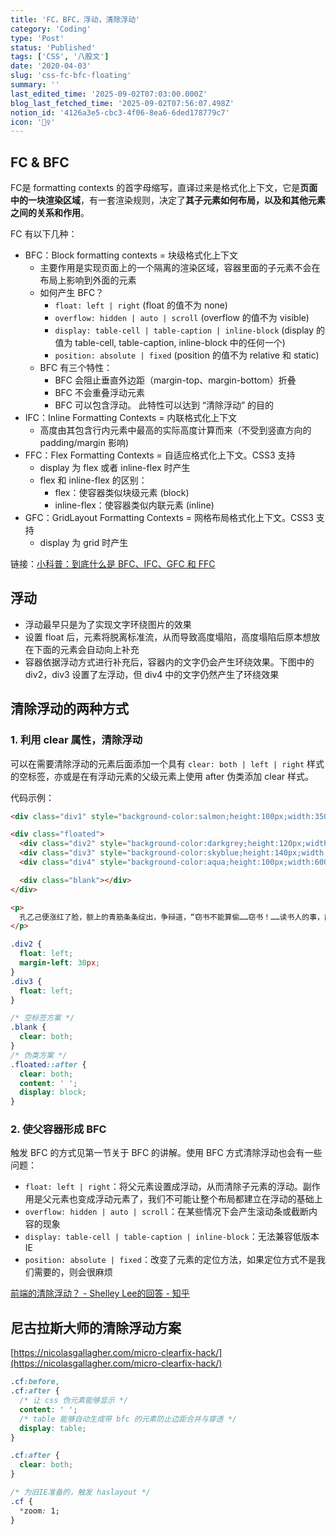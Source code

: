 ```yaml
---
title: 'FC，BFC，浮动，清除浮动'
category: 'Coding'
type: 'Post'
status: 'Published'
tags: ['CSS', '八股文']
date: '2020-04-03'
slug: 'css-fc-bfc-floating'
summary: ''
last_edited_time: '2025-09-02T07:03:00.000Z'
blog_last_fetched_time: '2025-09-02T07:56:07.498Z'
notion_id: '4126a3e5-cbc3-4f06-8ea6-6ded178779c7'
icon: '🤽‍♀️'
---
```


## FC & BFC

FC是 formatting contexts 的首字母缩写，直译过来是格式化上下文，它是**页面中的一块渲染区域**，有一套渲染规则，决定了**其子元素如何布局，以及和其他元素之间的关系和作用**。

FC 有以下几种：

- BFC：Block formatting contexts = 块级格式化上下文
  - 主要作用是实现页面上的一个隔离的渲染区域，容器里面的子元素不会在布局上影响到外面的元素
  - 如何产生 BFC？
    - `float: left | right` (float 的值不为 none)
    - `overflow: hidden | auto | scroll` (overflow 的值不为 visible)
    - `display: table-cell | table-caption | inline-block` (display 的值为 table-cell, table-caption, inline-block 中的任何一个)
    - `position: absolute | fixed` (position 的值不为 relative 和 static)
  - BFC 有三个特性：
    - BFC 会阻止垂直外边距（margin-top、margin-bottom）折叠
    - BFC 不会重叠浮动元素
    - BFC 可以包含浮动。 此特性可以达到 “清除浮动” 的目的
- IFC：Inline Formatting Contexts = 内联格式化上下文
  - 高度由其包含行内元素中最高的实际高度计算而来（不受到竖直方向的 padding/margin 影响)
- FFC：Flex Formatting Contexts = 自适应格式化上下文。CSS3 支持
  - display 为 flex 或者 inline-flex 时产生
  - flex 和 inline-flex 的区别：
    - flex：使容器类似块级元素 (block)
    - inline-flex：使容器类似内联元素 (inline)
- GFC：GridLayout Formatting Contexts = 网格布局格式化上下文。CSS3 支持
  - display 为 grid 时产生

链接：[小科普：到底什么是 BFC、IFC、GFC 和 FFC](https://juejin.cn/post/6844903480801525773)

## 浮动

- 浮动最早只是为了实现文字环绕图片的效果
- 设置 float 后，元素将脱离标准流，从而导致高度塌陷，高度塌陷后原本想放在下面的元素会自动向上补充
- 容器依据浮动方式进行补充后，容器内的文字仍会产生环绕效果。下图中的 div2，div3 设置了左浮动，但 div4 中的文字仍然产生了环绕效果

## 清除浮动的两种方式

### 1. 利用 clear 属性，清除浮动

可以在需要清除浮动的元素后面添加一个具有 `clear: both | left | right` 样式的空标签，亦或是在有浮动元素的父级元素上使用 after 伪类添加 clear 样式。

代码示例：

```html
<div class="div1" style="background-color:salmon;height:100px;width:350px">div1</div>

<div class="floated">
  <div class="div2" style="background-color:darkgrey;height:120px;width:200px">div2</div>
  <div class="div3" style="background-color:skyblue;height:140px;width:50px">div3</div>
  <div class="div4" style="background-color:aqua;height:100px;width:600px">div4</div>

  <div class="blank"></div>
</div>

<p>
  孔乙己便涨红了脸，额上的青筋条条绽出，争辩道，“窃书不能算偷……窃书！……读书人的事，能算偷么？”接连便是难懂的话，什么“君子固穷”，什么“者乎”之类，引得众人都哄笑起来：店内外充满了快活的空气。
</p>
```

```css
.div2 {
  float: left;
  margin-left: 30px;
}
.div3 {
  float: left;
}

/* 空标签方案 */
.blank {
  clear: both;
}
/* 伪类方案 */
.floated::after {
  clear: both;
  content: ' ';
  display: block;
}
```

### 2. 使父容器形成 BFC

触发 BFC 的方式见第一节关于 BFC 的讲解。使用 BFC 方式清除浮动也会有一些问题：

- `float: left | right`：将父元素设置成浮动，从而清除子元素的浮动。副作用是父元素也变成浮动元素了，我们不可能让整个布局都建立在浮动的基础上
- `overflow: hidden | auto | scroll`：在某些情况下会产生滚动条或截断内容的现象
- `display: table-cell | table-caption | inline-block`：无法兼容低版本 IE
- `position: absolute | fixed`：改变了元素的定位方法，如果定位方式不是我们需要的，则会很麻烦

[前端的清除浮动？ - Shelley Lee的回答 - 知乎](https://www.zhihu.com/question/56171813/answer/147952955)

## 尼古拉斯大师的清除浮动方案

[https://nicolasgallagher.com/micro-clearfix-hack/](https://nicolasgallagher.com/micro-clearfix-hack/)

```css
.cf:before,
.cf:after {
  /* 让 css 伪元素能够显示 */
  content: ' ';
  /* table 能够自动生成带 bfc 的元素防止边距合并与穿透 */
  display: table;
}

.cf:after {
  clear: both;
}

/* 为旧IE准备的，触发 haslayout */
.cf {
  *zoom: 1;
}
```
